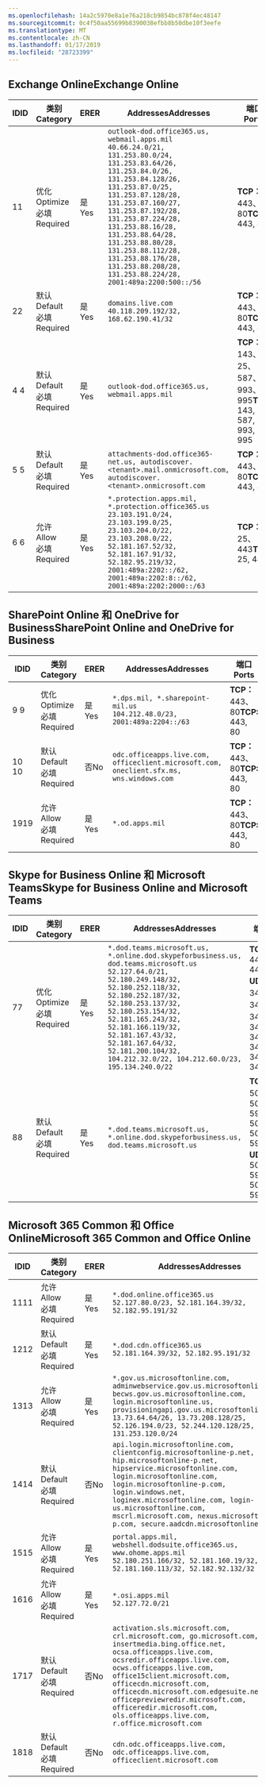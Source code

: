 ```yaml
---
ms.openlocfilehash: 14a2c5970e8a1e76a218cb9854bc878f4ec48147
ms.sourcegitcommit: 0c4f50aa55699b8390038efbb8b50dbe10f3eefe
ms.translationtype: MT
ms.contentlocale: zh-CN
ms.lasthandoff: 01/17/2019
ms.locfileid: "28723399"
---
```

<!--THIS FILE IS AUTOMATICALLY GENERATED. MANUAL CHANGES WILL BE OVERWRITTEN.-->
<!--Please contact the Office 365 Endpoints team with any questions.-->
<!--USGovDoD endpoints version 2019011700-->
<!--File generated 2019-01-17 11:00:04.2182-->

## <a name="exchange-online"></a><span data-ttu-id="98638-101">Exchange Online</span><span class="sxs-lookup"><span data-stu-id="98638-101">Exchange Online</span></span>

<span data-ttu-id="98638-102">ID</span><span class="sxs-lookup"><span data-stu-id="98638-102">ID</span></span> | <span data-ttu-id="98638-103">类别</span><span class="sxs-lookup"><span data-stu-id="98638-103">Category</span></span> | <span data-ttu-id="98638-104">ER</span><span class="sxs-lookup"><span data-stu-id="98638-104">ER</span></span> | <span data-ttu-id="98638-105">Addresses</span><span class="sxs-lookup"><span data-stu-id="98638-105">Addresses</span></span> | <span data-ttu-id="98638-106">端口</span><span class="sxs-lookup"><span data-stu-id="98638-106">Ports</span></span>
-- | -------------------- | --- | ---------------------------------------------------------------------------------------------------------------------------------------------------------------------------------------------------------------------------------------------------------------------------------------------------------------------------------------------------------------------------------------------- | -------------------------------
<span data-ttu-id="98638-107">1</span><span class="sxs-lookup"><span data-stu-id="98638-107">1</span></span> | <span data-ttu-id="98638-108">优化</span><span class="sxs-lookup"><span data-stu-id="98638-108">Optimize</span></span><BR><span data-ttu-id="98638-109">必填</span><span class="sxs-lookup"><span data-stu-id="98638-109">Required</span></span> | <span data-ttu-id="98638-110">是</span><span class="sxs-lookup"><span data-stu-id="98638-110">Yes</span></span> | `outlook-dod.office365.us, webmail.apps.mil`<BR>`40.66.24.0/21, 131.253.80.0/24, 131.253.83.64/26, 131.253.84.0/26, 131.253.84.128/26, 131.253.87.0/25, 131.253.87.128/28, 131.253.87.160/27, 131.253.87.192/28, 131.253.87.224/28, 131.253.88.16/28, 131.253.88.64/28, 131.253.88.80/28, 131.253.88.112/28, 131.253.88.176/28, 131.253.88.208/28, 131.253.88.224/28, 2001:489a:2200:500::/56` | <span data-ttu-id="98638-111">**TCP：** 443、80</span><span class="sxs-lookup"><span data-stu-id="98638-111">**TCP:** 443, 80</span></span>
<span data-ttu-id="98638-112">2</span><span class="sxs-lookup"><span data-stu-id="98638-112">2</span></span> | <span data-ttu-id="98638-113">默认</span><span class="sxs-lookup"><span data-stu-id="98638-113">Default</span></span><BR><span data-ttu-id="98638-114">必填</span><span class="sxs-lookup"><span data-stu-id="98638-114">Required</span></span> | <span data-ttu-id="98638-115">是</span><span class="sxs-lookup"><span data-stu-id="98638-115">Yes</span></span> | `domains.live.com`<BR>`40.118.209.192/32, 168.62.190.41/32` | <span data-ttu-id="98638-116">**TCP：** 443、80</span><span class="sxs-lookup"><span data-stu-id="98638-116">**TCP:** 443, 80</span></span>
<span data-ttu-id="98638-117">4 </span><span class="sxs-lookup"><span data-stu-id="98638-117">4</span></span> | <span data-ttu-id="98638-118">默认</span><span class="sxs-lookup"><span data-stu-id="98638-118">Default</span></span><BR><span data-ttu-id="98638-119">必填</span><span class="sxs-lookup"><span data-stu-id="98638-119">Required</span></span> | <span data-ttu-id="98638-120">是</span><span class="sxs-lookup"><span data-stu-id="98638-120">Yes</span></span> | `outlook-dod.office365.us, webmail.apps.mil` | <span data-ttu-id="98638-121">**TCP：** 143、25、587、993、995</span><span class="sxs-lookup"><span data-stu-id="98638-121">**TCP:** 143, 25, 587, 993, 995</span></span>
<span data-ttu-id="98638-122">5 </span><span class="sxs-lookup"><span data-stu-id="98638-122">5</span></span> | <span data-ttu-id="98638-123">默认</span><span class="sxs-lookup"><span data-stu-id="98638-123">Default</span></span><BR><span data-ttu-id="98638-124">必填</span><span class="sxs-lookup"><span data-stu-id="98638-124">Required</span></span> | <span data-ttu-id="98638-125">是</span><span class="sxs-lookup"><span data-stu-id="98638-125">Yes</span></span> | `attachments-dod.office365-net.us, autodiscover.<tenant>.mail.onmicrosoft.com, autodiscover.<tenant>.onmicrosoft.com` | <span data-ttu-id="98638-126">**TCP：** 443、80</span><span class="sxs-lookup"><span data-stu-id="98638-126">**TCP:** 443, 80</span></span>
<span data-ttu-id="98638-127">6 </span><span class="sxs-lookup"><span data-stu-id="98638-127">6</span></span> | <span data-ttu-id="98638-128">允许</span><span class="sxs-lookup"><span data-stu-id="98638-128">Allow</span></span><BR><span data-ttu-id="98638-129">必填</span><span class="sxs-lookup"><span data-stu-id="98638-129">Required</span></span> | <span data-ttu-id="98638-130">是</span><span class="sxs-lookup"><span data-stu-id="98638-130">Yes</span></span> | `*.protection.apps.mil, *.protection.office365.us`<BR>`23.103.191.0/24, 23.103.199.0/25, 23.103.204.0/22, 23.103.208.0/22, 52.181.167.52/32, 52.181.167.91/32, 52.182.95.219/32, 2001:489a:2202::/62, 2001:489a:2202:8::/62, 2001:489a:2202:2000::/63` | <span data-ttu-id="98638-131">**TCP：** 25、443</span><span class="sxs-lookup"><span data-stu-id="98638-131">**TCP:** 25, 443</span></span>

## <a name="sharepoint-online-and-onedrive-for-business"></a><span data-ttu-id="98638-132">SharePoint Online 和 OneDrive for Business</span><span class="sxs-lookup"><span data-stu-id="98638-132">SharePoint Online and OneDrive for Business</span></span>

<span data-ttu-id="98638-133">ID</span><span class="sxs-lookup"><span data-stu-id="98638-133">ID</span></span> | <span data-ttu-id="98638-134">类别</span><span class="sxs-lookup"><span data-stu-id="98638-134">Category</span></span> | <span data-ttu-id="98638-135">ER</span><span class="sxs-lookup"><span data-stu-id="98638-135">ER</span></span> | <span data-ttu-id="98638-136">Addresses</span><span class="sxs-lookup"><span data-stu-id="98638-136">Addresses</span></span> | <span data-ttu-id="98638-137">端口</span><span class="sxs-lookup"><span data-stu-id="98638-137">Ports</span></span>
-- | -------------------- | --- | ---------------------------------------------------------------------------------------- | ----------------
<span data-ttu-id="98638-138">9 </span><span class="sxs-lookup"><span data-stu-id="98638-138">9</span></span> | <span data-ttu-id="98638-139">优化</span><span class="sxs-lookup"><span data-stu-id="98638-139">Optimize</span></span><BR><span data-ttu-id="98638-140">必填</span><span class="sxs-lookup"><span data-stu-id="98638-140">Required</span></span> | <span data-ttu-id="98638-141">是</span><span class="sxs-lookup"><span data-stu-id="98638-141">Yes</span></span> | `*.dps.mil, *.sharepoint-mil.us`<BR>`104.212.48.0/23, 2001:489a:2204::/63` | <span data-ttu-id="98638-142">**TCP：** 443、80</span><span class="sxs-lookup"><span data-stu-id="98638-142">**TCP:** 443, 80</span></span>
<span data-ttu-id="98638-143">10 </span><span class="sxs-lookup"><span data-stu-id="98638-143">10</span></span> | <span data-ttu-id="98638-144">默认</span><span class="sxs-lookup"><span data-stu-id="98638-144">Default</span></span><BR><span data-ttu-id="98638-145">必填</span><span class="sxs-lookup"><span data-stu-id="98638-145">Required</span></span> | <span data-ttu-id="98638-146">否</span><span class="sxs-lookup"><span data-stu-id="98638-146">No</span></span> | `odc.officeapps.live.com, officeclient.microsoft.com, oneclient.sfx.ms, wns.windows.com` | <span data-ttu-id="98638-147">**TCP：** 443、80</span><span class="sxs-lookup"><span data-stu-id="98638-147">**TCP:** 443, 80</span></span>
<span data-ttu-id="98638-148">19</span><span class="sxs-lookup"><span data-stu-id="98638-148">19</span></span> | <span data-ttu-id="98638-149">允许</span><span class="sxs-lookup"><span data-stu-id="98638-149">Allow</span></span><BR><span data-ttu-id="98638-150">必填</span><span class="sxs-lookup"><span data-stu-id="98638-150">Required</span></span> | <span data-ttu-id="98638-151">是</span><span class="sxs-lookup"><span data-stu-id="98638-151">Yes</span></span> | `*.od.apps.mil` | <span data-ttu-id="98638-152">**TCP：** 443、80</span><span class="sxs-lookup"><span data-stu-id="98638-152">**TCP:** 443, 80</span></span>

## <a name="skype-for-business-online-and-microsoft-teams"></a><span data-ttu-id="98638-153">Skype for Business Online 和 Microsoft Teams</span><span class="sxs-lookup"><span data-stu-id="98638-153">Skype for Business Online and Microsoft Teams</span></span>

<span data-ttu-id="98638-154">ID</span><span class="sxs-lookup"><span data-stu-id="98638-154">ID</span></span> | <span data-ttu-id="98638-155">类别</span><span class="sxs-lookup"><span data-stu-id="98638-155">Category</span></span> | <span data-ttu-id="98638-156">ER</span><span class="sxs-lookup"><span data-stu-id="98638-156">ER</span></span> | <span data-ttu-id="98638-157">Addresses</span><span class="sxs-lookup"><span data-stu-id="98638-157">Addresses</span></span> | <span data-ttu-id="98638-158">端口</span><span class="sxs-lookup"><span data-stu-id="98638-158">Ports</span></span>
-- | -------------------- | --- | -------------------------------------------------------------------------------------------------------------------------------------------------------------------------------------------------------------------------------------------------------------------------------------------------------------------------------------------------------- | --------------------------------------------------
<span data-ttu-id="98638-159">7</span><span class="sxs-lookup"><span data-stu-id="98638-159">7</span></span> | <span data-ttu-id="98638-160">优化</span><span class="sxs-lookup"><span data-stu-id="98638-160">Optimize</span></span><BR><span data-ttu-id="98638-161">必填</span><span class="sxs-lookup"><span data-stu-id="98638-161">Required</span></span> | <span data-ttu-id="98638-162">是</span><span class="sxs-lookup"><span data-stu-id="98638-162">Yes</span></span> | `*.dod.teams.microsoft.us, *.online.dod.skypeforbusiness.us, dod.teams.microsoft.us`<BR>`52.127.64.0/21, 52.180.249.148/32, 52.180.252.118/32, 52.180.252.187/32, 52.180.253.137/32, 52.180.253.154/32, 52.181.165.243/32, 52.181.166.119/32, 52.181.167.43/32, 52.181.167.64/32, 52.181.200.104/32, 104.212.32.0/22, 104.212.60.0/23, 195.134.240.0/22` | <span data-ttu-id="98638-163">**TCP：** 443</span><span class="sxs-lookup"><span data-stu-id="98638-163">**TCP:** 443</span></span><BR><span data-ttu-id="98638-164">**UDP：** 3478、3479、3480、3481</span><span class="sxs-lookup"><span data-stu-id="98638-164">**UDP:** 3478, 3479, 3480, 3481</span></span>
<span data-ttu-id="98638-165">8</span><span class="sxs-lookup"><span data-stu-id="98638-165">8</span></span> | <span data-ttu-id="98638-166">默认</span><span class="sxs-lookup"><span data-stu-id="98638-166">Default</span></span><BR><span data-ttu-id="98638-167">必填</span><span class="sxs-lookup"><span data-stu-id="98638-167">Required</span></span> | <span data-ttu-id="98638-168">是</span><span class="sxs-lookup"><span data-stu-id="98638-168">Yes</span></span> | `*.dod.teams.microsoft.us, *.online.dod.skypeforbusiness.us, dod.teams.microsoft.us` | <span data-ttu-id="98638-169">**TCP：** 5061、50000-59999</span><span class="sxs-lookup"><span data-stu-id="98638-169">**TCP:** 5061, 50000-59999</span></span><BR><span data-ttu-id="98638-170">**UDP：** 50000-59999</span><span class="sxs-lookup"><span data-stu-id="98638-170">**UDP:** 50000-59999</span></span>

## <a name="microsoft-365-common-and-office-online"></a><span data-ttu-id="98638-171">Microsoft 365 Common 和 Office Online</span><span class="sxs-lookup"><span data-stu-id="98638-171">Microsoft 365 Common and Office Online</span></span>

<span data-ttu-id="98638-172">ID</span><span class="sxs-lookup"><span data-stu-id="98638-172">ID</span></span> | <span data-ttu-id="98638-173">类别</span><span class="sxs-lookup"><span data-stu-id="98638-173">Category</span></span> | <span data-ttu-id="98638-174">ER</span><span class="sxs-lookup"><span data-stu-id="98638-174">ER</span></span> | <span data-ttu-id="98638-175">Addresses</span><span class="sxs-lookup"><span data-stu-id="98638-175">Addresses</span></span> | <span data-ttu-id="98638-176">端口</span><span class="sxs-lookup"><span data-stu-id="98638-176">Ports</span></span>
-- | ------------------- | --- | ---------------------------------------------------------------------------------------------------------------------------------------------------------------------------------------------------------------------------------------------------------------------------------------------------------------------------------------------------------------------------------------------- | ----------------
<span data-ttu-id="98638-177">11</span><span class="sxs-lookup"><span data-stu-id="98638-177">11</span></span> | <span data-ttu-id="98638-178">允许</span><span class="sxs-lookup"><span data-stu-id="98638-178">Allow</span></span><BR><span data-ttu-id="98638-179">必填</span><span class="sxs-lookup"><span data-stu-id="98638-179">Required</span></span> | <span data-ttu-id="98638-180">是</span><span class="sxs-lookup"><span data-stu-id="98638-180">Yes</span></span> | `*.dod.online.office365.us`<BR>`52.127.80.0/23, 52.181.164.39/32, 52.182.95.191/32` | <span data-ttu-id="98638-181">**TCP：** 443</span><span class="sxs-lookup"><span data-stu-id="98638-181">**TCP:** 443</span></span>
<span data-ttu-id="98638-182">12</span><span class="sxs-lookup"><span data-stu-id="98638-182">12</span></span> | <span data-ttu-id="98638-183">默认</span><span class="sxs-lookup"><span data-stu-id="98638-183">Default</span></span><BR><span data-ttu-id="98638-184">必填</span><span class="sxs-lookup"><span data-stu-id="98638-184">Required</span></span> | <span data-ttu-id="98638-185">是</span><span class="sxs-lookup"><span data-stu-id="98638-185">Yes</span></span> | `*.dod.cdn.office365.us`<BR>`52.181.164.39/32, 52.182.95.191/32` | <span data-ttu-id="98638-186">**TCP：** 443</span><span class="sxs-lookup"><span data-stu-id="98638-186">**TCP:** 443</span></span>
<span data-ttu-id="98638-187">13</span><span class="sxs-lookup"><span data-stu-id="98638-187">13</span></span> | <span data-ttu-id="98638-188">允许</span><span class="sxs-lookup"><span data-stu-id="98638-188">Allow</span></span><BR><span data-ttu-id="98638-189">必填</span><span class="sxs-lookup"><span data-stu-id="98638-189">Required</span></span> | <span data-ttu-id="98638-190">是</span><span class="sxs-lookup"><span data-stu-id="98638-190">Yes</span></span> | `*.gov.us.microsoftonline.com, adminwebservice.gov.us.microsoftonline.com, becws.gov.us.microsoftonline.com, login.microsoftonline.us, provisioningapi.gov.us.microsoftonline.com`<BR>`13.73.64.64/26, 13.73.208.128/25, 52.126.194.0/23, 52.244.120.128/25, 131.253.120.0/24` | <span data-ttu-id="98638-191">**TCP：** 443</span><span class="sxs-lookup"><span data-stu-id="98638-191">**TCP:** 443</span></span>
<span data-ttu-id="98638-192">14</span><span class="sxs-lookup"><span data-stu-id="98638-192">14</span></span> | <span data-ttu-id="98638-193">默认</span><span class="sxs-lookup"><span data-stu-id="98638-193">Default</span></span><BR><span data-ttu-id="98638-194">必填</span><span class="sxs-lookup"><span data-stu-id="98638-194">Required</span></span> | <span data-ttu-id="98638-195">否</span><span class="sxs-lookup"><span data-stu-id="98638-195">No</span></span> | `api.login.microsoftonline.com, clientconfig.microsoftonline-p.net, hip.microsoftonline-p.net, hipservice.microsoftonline.com, login.microsoftonline.com, login.microsoftonline-p.com, login.windows.net, loginex.microsoftonline.com, login-us.microsoftonline.com, mscrl.microsoft.com, nexus.microsoftonline-p.com, secure.aadcdn.microsoftonline-p.com` | <span data-ttu-id="98638-196">**TCP：** 443</span><span class="sxs-lookup"><span data-stu-id="98638-196">**TCP:** 443</span></span>
<span data-ttu-id="98638-197">15</span><span class="sxs-lookup"><span data-stu-id="98638-197">15</span></span> | <span data-ttu-id="98638-198">允许</span><span class="sxs-lookup"><span data-stu-id="98638-198">Allow</span></span><BR><span data-ttu-id="98638-199">必填</span><span class="sxs-lookup"><span data-stu-id="98638-199">Required</span></span> | <span data-ttu-id="98638-200">是</span><span class="sxs-lookup"><span data-stu-id="98638-200">Yes</span></span> | `portal.apps.mil, webshell.dodsuite.office365.us, www.ohome.apps.mil`<BR>`52.180.251.166/32, 52.181.160.19/32, 52.181.160.113/32, 52.182.92.132/32` | <span data-ttu-id="98638-201">**TCP：** 443</span><span class="sxs-lookup"><span data-stu-id="98638-201">**TCP:** 443</span></span>
<span data-ttu-id="98638-202">16</span><span class="sxs-lookup"><span data-stu-id="98638-202">16</span></span> | <span data-ttu-id="98638-203">允许</span><span class="sxs-lookup"><span data-stu-id="98638-203">Allow</span></span><BR><span data-ttu-id="98638-204">必填</span><span class="sxs-lookup"><span data-stu-id="98638-204">Required</span></span> | <span data-ttu-id="98638-205">是</span><span class="sxs-lookup"><span data-stu-id="98638-205">Yes</span></span> | `*.osi.apps.mil`<BR>`52.127.72.0/21` | <span data-ttu-id="98638-206">**TCP：** 443</span><span class="sxs-lookup"><span data-stu-id="98638-206">**TCP:** 443</span></span>
<span data-ttu-id="98638-207">17</span><span class="sxs-lookup"><span data-stu-id="98638-207">17</span></span> | <span data-ttu-id="98638-208">默认</span><span class="sxs-lookup"><span data-stu-id="98638-208">Default</span></span><BR><span data-ttu-id="98638-209">必填</span><span class="sxs-lookup"><span data-stu-id="98638-209">Required</span></span> | <span data-ttu-id="98638-210">否</span><span class="sxs-lookup"><span data-stu-id="98638-210">No</span></span> | `activation.sls.microsoft.com, crl.microsoft.com, go.microsoft.com, insertmedia.bing.office.net, ocsa.officeapps.live.com, ocsredir.officeapps.live.com, ocws.officeapps.live.com, office15client.microsoft.com, officecdn.microsoft.com, officecdn.microsoft.com.edgesuite.net, officepreviewredir.microsoft.com, officeredir.microsoft.com, ols.officeapps.live.com, r.office.microsoft.com` | <span data-ttu-id="98638-211">**TCP：** 443、80</span><span class="sxs-lookup"><span data-stu-id="98638-211">**TCP:** 443, 80</span></span>
<span data-ttu-id="98638-212">18</span><span class="sxs-lookup"><span data-stu-id="98638-212">18</span></span> | <span data-ttu-id="98638-213">默认</span><span class="sxs-lookup"><span data-stu-id="98638-213">Default</span></span><BR><span data-ttu-id="98638-214">必填</span><span class="sxs-lookup"><span data-stu-id="98638-214">Required</span></span> | <span data-ttu-id="98638-215">否</span><span class="sxs-lookup"><span data-stu-id="98638-215">No</span></span> | `cdn.odc.officeapps.live.com, odc.officeapps.live.com, officeclient.microsoft.com` | <span data-ttu-id="98638-216">**TCP：** 443、80</span><span class="sxs-lookup"><span data-stu-id="98638-216">**TCP:** 443, 80</span></span>
